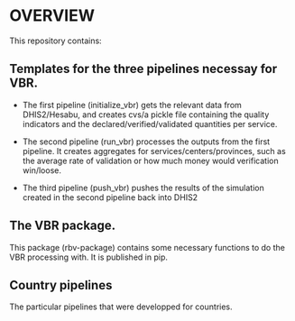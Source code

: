 # OVERVIEW
This repository contains:

## Templates for the three pipelines necessay for VBR. 

- The first pipeline (initialize_vbr) gets the relevant data from DHIS2/Hesabu, and creates cvs/a pickle file containing the quality indicators and the declared/verified/validated quantities per service. 

- The second pipeline (run_vbr) processes the outputs from the first pipeline. It creates aggregates for services/centers/provinces, such as the average rate of validation or how much money would verification win/loose.

- The third pipeline (push_vbr) pushes the results of the simulation created in the second pipeline back into DHIS2

## The VBR package.

This package (rbv-package) contains some necessary functions to do the VBR processing with. It is published in pip.

## Country pipelines

The particular pipelines that were developped for countries. 


